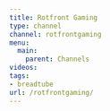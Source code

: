 ```yaml
---
title: Rotfront Gaming
type: channel
channel: rotfrontgaming
menu:
  main:
    parent: Channels
videos:
tags:
- breadtube
url: /rotfrontgaming/
---
```

